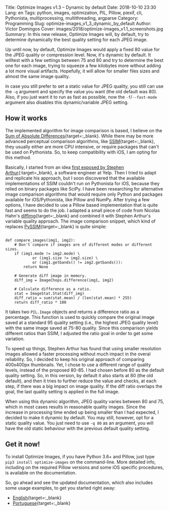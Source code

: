 Title: Optimize Images v1.3 – Dynamic by default
Date: 2018-10-10 23:30
Lang: en
Tags: python, images, optimization, PIL, Pillow, piexif, cli, Pythonista, multiprocessing, multithreading, argparse
Category: Programming
Slug: optimize-images_v1_3_dynamic_by_default
Author: Victor Domingos
Cover: images/2018/optimize-images_v1.1_screenshots.jpg
Summary: In this new release, Optimize Images will, by default, try to determine dynamically the best quality setting for each JPEG image.

Up until now, by default, Optimize Images would apply a fixed 80 value for the JPEG quality or compression level. Now, it's dynamic by default. It willtest with a few settings between 75 and 80 and try to determine the best one for each image, trying to squeeze a few kilobytes more without adding a lot more visual artifacts. Hopefully, it will allow for smaller files sizes and almost the same image quality. 

In case you still prefer to set a static value for JPEG quality, you still can use the `-q` argument and specify the value you want (the old default was 80). Also, if you just want it to run as fast as possible, now the `-f`/`--fast-mode` argument also disables this dynamic/variable JPEG setting.

## How it works

The implemented algorithm for image comparison is based, I believe on the [Sum of Absolute Differences](https://en.wikipedia.org/wiki/Sum_of_absolute_differences){target=:_blank}. While there may be more advanced perceptual comparison algorithms, like [SSIM](https://en.wikipedia.org/wiki/Structural_similarity){target=:_blank}, they usually either are more CPU intensive, or require packages that can't be used on Pythonista. So, to keep compatibility with iOS, I am opting for this method.

Basically, I started from an idea [first exposed by Stephen Arthur](https://engineeringblog.yelp.com/2017/06/making-photos-smaller.html){:target=_blank}, a software engineer at Yelp. Then I tried to adapt and replicate his approach, but I soon discovered that the available implementations of SSIM couldn't run on Pythonista for iOS, because they relied on binary packages like SciPy. I have been researching for alternative image comparison algorithms that would require only Python and packages available for iOS/Pythonista, like Pillow and NumPy. After trying a few options, I have decided to use a Pillow based implementation that is quite fast and seems to do the job. I adapted a small piece of code from Nicolas Hahn's [diffimg](https://github.com/nicolashahn/diffimg/blob/master/diffimg/__init__.py){target=:_blank} and combined it with Stephen Arthur's variable quality approach. The image comparison snippet, which kind of replaces [PySSIM](https://github.com/jterrace/pyssim){target=:_blank} is quite simple:

```python3

def compare_images(img1, img2):
    # Don't compare if images are of different modes or different sizes.
    if (img1.mode != img2.mode) \
            or (img1.size != img2.size) \
            or (img1.getbands() != img2.getbands()):
        return None

    # Generate diff image in memory.
    diff_img = ImageChops.difference(img1, img2)

    # Calculate difference as a ratio.
    stat = ImageStat.Stat(diff_img)
    diff_ratio = sum(stat.mean) / (len(stat.mean) * 255)
    return diff_ratio * 100
```

It takes two `PIL.Image` objects and returns a difference ratio as a percentage. This function is used to quickly compare the original image saved at a standard 95 quality setting (i.e., the highest JPEG quality level) with the same image saved at 75-80 quality. Since this comparison yields different ratios than SSIM, I adjusted the ratio goal in order to get some variation.

To speed up things, Stephen Arthur has found that using smaller resolution images allowed a faster processing without much impact in the overal reliability. So, I decided to keep his original approach of comparing 400x400px thumbnails. Yet, I chose to use a different range of quality levels, instead of the proposed 80-85. I had chosen before 80 as the default quality setting. So, in this version, by default it also starts at 80 (the old default), and then it tries to further reduce the value and checks, at each step, if there was a big impact on image quality. If the diff ratio overlaps the goal, the last quality setting is applied in the full image.

When using this dynamic algorithm, JPEG quality varies between 80 and 75, which in most cases results in reasonable quality images. Since the increase in processing time ended up being smaller than I had expected, I decided to make it dynamic by default. You may still, however, opt for a static quality value. You just need to use `-q 80` as an argument, you will have the old static behaviour with the previous default quality setting.


## Get it now!

To install Optimize Images, if you have Python 3.6+ and Pillow, just type `pip3 install optimize-images` on the command-line. More detailed info, including on the required Pillow versions and some iOS specific procedures, is available on the documentation.

So, go ahead and see the updated documentation, which also includes some usage examples, to get you started right away: 
 
 * [English](https://github.com/victordomingos/optimize-images/blob/master/docs/docs_EN.md){target=:_blank}
 * [Portuguese](https://github.com/victordomingos/optimize-images/blob/master/docs/docs_PT.md){target=:_blank}

